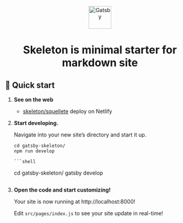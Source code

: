 <p align="center">
  <a href="https://www.gatsbyjs.com/?utm_source=starter&utm_medium=readme&utm_campaign=minimal-starter">
    <img alt="Gatsby" src="https://www.gatsbyjs.com/Gatsby-Monogram.svg" width="60" />
  </a>
</p>
<h1 align="center">
  Skeleton is minimal starter for markdown site
</h1>

## 🚀 Quick start

1.  **See on the web**

    - [skeleton/squellete](https://squelette.netlify.app) deploy on Netlify

2.  **Start developing.**

    Navigate into your new site’s directory and start it up.

    ```shell
    cd gatsby-skeleton/
    npm run develop
    ```

        ```shell
    cd gatsby-skeleton/
    gatsby develop
    ```

3.  **Open the code and start customizing!**

    Your site is now running at http://localhost:8000!

    Edit `src/pages/index.js` to see your site update in real-time!





